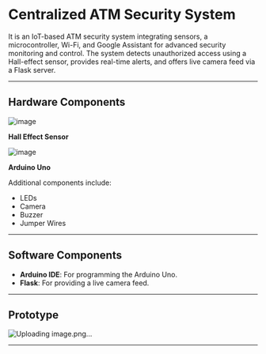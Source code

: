 # Centralized ATM Security System

It is an IoT-based ATM security system integrating sensors, a microcontroller, Wi-Fi, and Google Assistant for advanced security monitoring and control. The system detects unauthorized access using a Hall-effect sensor, provides real-time alerts, and offers live camera feed via a Flask server.

---

## Hardware Components

![image](https://github.com/user-attachments/assets/cb5e8a96-35d6-45c9-971e-de4affc4a4c8)

**Hall Effect Sensor**

![image](https://github.com/user-attachments/assets/d0f63af1-6aa0-411b-8555-8b369a2ed5e4)
 
**Arduino Uno**

Additional components include:
- LEDs
- Camera
- Buzzer
- Jumper Wires

---

## Software Components

- **Arduino IDE**: For programming the Arduino Uno.
- **Flask**: For providing a live camera feed.

---

## Prototype

![Uploading image.png…]()


---
